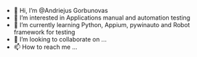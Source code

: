 - 👋 Hi, I’m @Andriejus Gorbunovas
- 👀 I’m interested in Applications manual and automation testing
- 🌱 I’m currently learning Python, Appium, pywinauto and Robot framework for testing
- 💞️ I’m looking to collaborate on ...
- 📫 How to reach me ...

<!---
AGorbunovas/AGorbunovas is a ✨ special ✨ repository because its `README.md` (this file) appears on your GitHub profile.
You can click the Preview link to take a look at your changes.
--->
